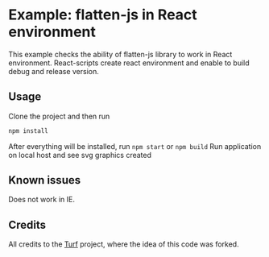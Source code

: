 # Example: flatten-js in React environment

This example checks the ability of flatten-js library to work in React environment.
React-scripts create react environment and enable to build debug and release version.   
 
## Usage

Clone the project and then run

```bash
npm install
```

After everything will be installed, run ```npm start``` or ```npm build```
Run application on local host and see svg graphics created

## Known issues

Does not work in IE.

## Credits
All credits to the [Turf](https://github.com/Turfjs/turf/blob/master/examples/es-modules/index.html) project,
where the idea of this code was forked.

